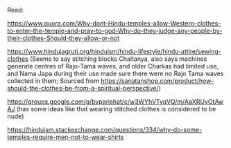 Read:

https://www.quora.com/Why-dont-Hindu-temples-allow-Western-clothes-to-enter-the-temple-and-pray-to-god-Why-do-they-judge-any-people-by-their-clothes-Should-they-allow-or-not

https://www.hindujagruti.org/hinduism/hindu-lifestyle/hindu-attire/sewing-clothes (Seems to say stitching blocks Chaitanya, also says machines generate centres of Rajo-Tama waves, and older Charkas had limited use, and Nama Japa during their use made sure there were no Rajo Tama waves collected in them; Sourced from https://sanatanshop.com/product/how-should-the-clothes-be-from-a-spiritual-perspective/)

https://groups.google.com/g/bvparishat/c/w3WYhVTyqVQ/m/AaXRUyOtAwAJ (has some ideas like that wearing stitched clothes is considered to be nude)

https://hinduism.stackexchange.com/questions/334/why-do-some-temples-require-men-not-to-wear-shirts